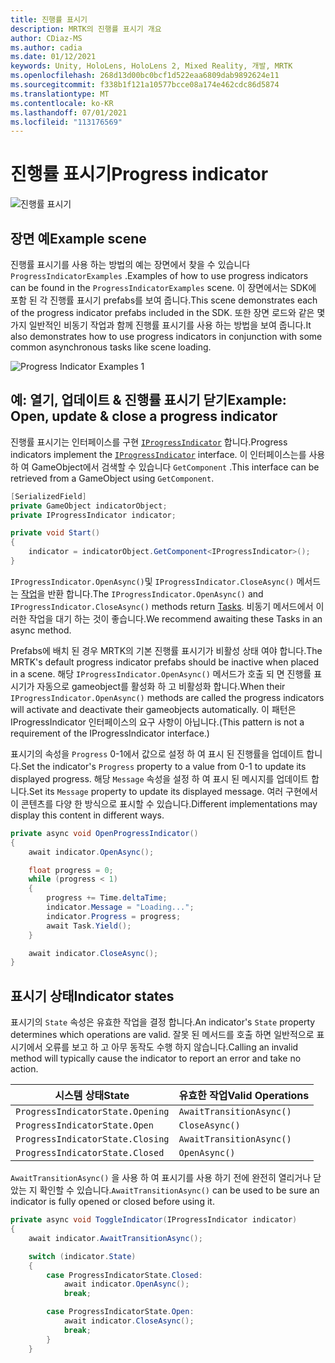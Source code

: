 ```yaml
---
title: 진행률 표시기
description: MRTK의 진행률 표시기 개요
author: CDiaz-MS
ms.author: cadia
ms.date: 01/12/2021
keywords: Unity, HoloLens, HoloLens 2, Mixed Reality, 개발, MRTK
ms.openlocfilehash: 268d13d00bc0bcf1d522eaa6809dab9892624e11
ms.sourcegitcommit: f338b1f121a10577bcce08a174e462cdc86d5874
ms.translationtype: MT
ms.contentlocale: ko-KR
ms.lasthandoff: 07/01/2021
ms.locfileid: "113176569"
---
```

# <a name="progress-indicator"></a><span data-ttu-id="5639d-104">진행률 표시기</span><span class="sxs-lookup"><span data-stu-id="5639d-104">Progress indicator</span></span>

![진행률 표시기](../images/progress-indicator/MRTK_ProgressIndicator_Main.png)

## <a name="example-scene"></a><span data-ttu-id="5639d-106">장면 예</span><span class="sxs-lookup"><span data-stu-id="5639d-106">Example scene</span></span>

<span data-ttu-id="5639d-107">진행률 표시기를 사용 하는 방법의 예는 장면에서 찾을 수 있습니다 `ProgressIndicatorExamples` .</span><span class="sxs-lookup"><span data-stu-id="5639d-107">Examples of how to use progress indicators can be found in the `ProgressIndicatorExamples` scene.</span></span> <span data-ttu-id="5639d-108">이 장면에서는 SDK에 포함 된 각 진행률 표시기 prefabs를 보여 줍니다.</span><span class="sxs-lookup"><span data-stu-id="5639d-108">This scene demonstrates each of the progress indicator prefabs included in the SDK.</span></span> <span data-ttu-id="5639d-109">또한 장면 로드와 같은 몇 가지 일반적인 비동기 작업과 함께 진행률 표시기를 사용 하는 방법을 보여 줍니다.</span><span class="sxs-lookup"><span data-stu-id="5639d-109">It also demonstrates how to use progress indicators in conjunction with some common asynchronous tasks like scene loading.</span></span>

<img src="../images/progress-indicator/MRTK_ProgressIndicator_Examples.png" alt="Progress Indicator Examples 1">

## <a name="example-open-update--close-a-progress-indicator"></a><span data-ttu-id="5639d-110">예: 열기, 업데이트 & 진행률 표시기 닫기</span><span class="sxs-lookup"><span data-stu-id="5639d-110">Example: Open, update & close a progress indicator</span></span>

<span data-ttu-id="5639d-111">진행률 표시기는 인터페이스를 구현 [`IProgressIndicator`](xref:Microsoft.MixedReality.Toolkit.UI.IProgressIndicator) 합니다.</span><span class="sxs-lookup"><span data-stu-id="5639d-111">Progress indicators implement the [`IProgressIndicator`](xref:Microsoft.MixedReality.Toolkit.UI.IProgressIndicator) interface.</span></span> <span data-ttu-id="5639d-112">이 인터페이스는를 사용 하 여 GameObject에서 검색할 수 있습니다 `GetComponent` .</span><span class="sxs-lookup"><span data-stu-id="5639d-112">This interface can be retrieved from a GameObject using `GetComponent`.</span></span>

```c#
[SerializedField]
private GameObject indicatorObject;
private IProgressIndicator indicator;

private void Start()
{
    indicator = indicatorObject.GetComponent<IProgressIndicator>();
}
```

<span data-ttu-id="5639d-113">`IProgressIndicator.OpenAsync()`및 `IProgressIndicator.CloseAsync()` 메서드는 [작업](xref:System.Threading.Tasks.Task)을 반환 합니다.</span><span class="sxs-lookup"><span data-stu-id="5639d-113">The `IProgressIndicator.OpenAsync()` and `IProgressIndicator.CloseAsync()` methods return [Tasks](xref:System.Threading.Tasks.Task).</span></span> <span data-ttu-id="5639d-114">비동기 메서드에서 이러한 작업을 대기 하는 것이 좋습니다.</span><span class="sxs-lookup"><span data-stu-id="5639d-114">We recommend awaiting these Tasks in an async method.</span></span>

<span data-ttu-id="5639d-115">Prefabs에 배치 된 경우 MRTK의 기본 진행률 표시기가 비활성 상태 여야 합니다.</span><span class="sxs-lookup"><span data-stu-id="5639d-115">The MRTK's default progress indicator prefabs should be inactive when placed in a scene.</span></span> <span data-ttu-id="5639d-116">해당 `IProgressIndicator.OpenAsync()` 메서드가 호출 되 면 진행률 표시기가 자동으로 gameobject를 활성화 하 고 비활성화 합니다.</span><span class="sxs-lookup"><span data-stu-id="5639d-116">When their `IProgressIndicator.OpenAsync()` methods are called the progress indicators will activate and deactivate their gameobjects automatically.</span></span> <span data-ttu-id="5639d-117">이 패턴은 IProgressIndicator 인터페이스의 요구 사항이 아닙니다.</span><span class="sxs-lookup"><span data-stu-id="5639d-117">(This pattern is not a requirement of the IProgressIndicator interface.)</span></span>

<span data-ttu-id="5639d-118">표시기의 속성을 `Progress` 0-1에서 값으로 설정 하 여 표시 된 진행률을 업데이트 합니다.</span><span class="sxs-lookup"><span data-stu-id="5639d-118">Set the indicator's `Progress` property to a value from 0-1 to update its displayed progress.</span></span> <span data-ttu-id="5639d-119">해당 `Message` 속성을 설정 하 여 표시 된 메시지를 업데이트 합니다.</span><span class="sxs-lookup"><span data-stu-id="5639d-119">Set its `Message` property to update its displayed message.</span></span> <span data-ttu-id="5639d-120">여러 구현에서이 콘텐츠를 다양 한 방식으로 표시할 수 있습니다.</span><span class="sxs-lookup"><span data-stu-id="5639d-120">Different implementations may display this content in different ways.</span></span>

```c#
private async void OpenProgressIndicator()
{
    await indicator.OpenAsync();

    float progress = 0;
    while (progress < 1)
    {
        progress += Time.deltaTime;
        indicator.Message = "Loading...";
        indicator.Progress = progress;
        await Task.Yield();
    }

    await indicator.CloseAsync();
}
```

## <a name="indicator-states"></a><span data-ttu-id="5639d-121">표시기 상태</span><span class="sxs-lookup"><span data-stu-id="5639d-121">Indicator states</span></span>

<span data-ttu-id="5639d-122">표시기의 `State` 속성은 유효한 작업을 결정 합니다.</span><span class="sxs-lookup"><span data-stu-id="5639d-122">An indicator's `State` property determines which operations are valid.</span></span> <span data-ttu-id="5639d-123">잘못 된 메서드를 호출 하면 일반적으로 표시기에서 오류를 보고 하 고 아무 동작도 수행 하지 않습니다.</span><span class="sxs-lookup"><span data-stu-id="5639d-123">Calling an invalid method will typically cause the indicator to report an error and take no action.</span></span>

<span data-ttu-id="5639d-124">시스템 상태</span><span class="sxs-lookup"><span data-stu-id="5639d-124">State</span></span> | <span data-ttu-id="5639d-125">유효한 작업</span><span class="sxs-lookup"><span data-stu-id="5639d-125">Valid Operations</span></span>
--- | ---
`ProgressIndicatorState.Opening` | `AwaitTransitionAsync()`
`ProgressIndicatorState.Open` | `CloseAsync()`
`ProgressIndicatorState.Closing` | `AwaitTransitionAsync()`
`ProgressIndicatorState.Closed` | `OpenAsync()`

<span data-ttu-id="5639d-126">`AwaitTransitionAsync()` 을 사용 하 여 표시기를 사용 하기 전에 완전히 열리거나 닫 았는 지 확인할 수 있습니다.</span><span class="sxs-lookup"><span data-stu-id="5639d-126">`AwaitTransitionAsync()` can be used to be sure an indicator is fully opened or closed before using it.</span></span>

```c#
private async void ToggleIndicator(IProgressIndicator indicator)
{
    await indicator.AwaitTransitionAsync();

    switch (indicator.State)
    {
        case ProgressIndicatorState.Closed:
            await indicator.OpenAsync();
            break;

        case ProgressIndicatorState.Open:
            await indicator.CloseAsync();
            break;
        }
    }
```
